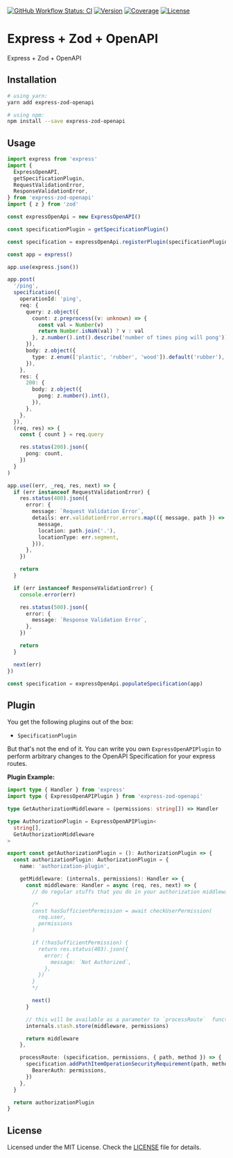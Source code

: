 [![GitHub Workflow Status: CI](https://img.shields.io/github/workflow/status/MunifTanjim/express-zod-openapi/CI?label=CI&style=for-the-badge)](https://github.com/MunifTanjim/express-zod-openapi/actions?query=workflow%3ACI)
[![Version](https://img.shields.io/npm/v/express-zod-openapi?style=for-the-badge)](https://npmjs.org/package/express-zod-openapi)
[![Coverage](https://img.shields.io/codecov/c/gh/MunifTanjim/express-zod-openapi?style=for-the-badge)](https://codecov.io/gh/MunifTanjim/express-zod-openapi)
[![License](https://img.shields.io/github/license/MunifTanjim/express-zod-openapi?style=for-the-badge)](https://github.com/MunifTanjim/express-zod-openapi/blob/main/LICENSE)

# Express + Zod + OpenAPI

Express + Zod + OpenAPI

## Installation

```sh
# using yarn:
yarn add express-zod-openapi

# using npm:
npm install --save express-zod-openapi
```

## Usage

```ts
import express from 'express'
import {
  ExpressOpenAPI,
  getSpecificationPlugin,
  RequestValidationError,
  ResponseValidationError,
} from 'express-zod-openapi'
import { z } from 'zod'

const expressOpenApi = new ExpressOpenAPI()

const specificationPlugin = getSpecificationPlugin()

const specification = expressOpenApi.registerPlugin(specificationPlugin)

const app = express()

app.use(express.json())

app.post(
  '/ping',
  specification({
    operationId: 'ping',
    req: {
      query: z.object({
        count: z.preprocess((v: unknown) => {
          const val = Number(v)
          return Number.isNaN(val) ? v : val
        }, z.number().int().describe('number of times ping will pong')),
      }),
      body: z.object({
        type: z.enum(['plastic', 'rubber', 'wood']).default('rubber'),
      }),
    },
    res: {
      200: {
        body: z.object({
          pong: z.number().int(),
        }),
      },
    },
  }),
  (req, res) => {
    const { count } = req.query

    res.status(200).json({
      pong: count,
    })
  }
)

app.use((err, _req, res, next) => {
  if (err instanceof RequestValidationError) {
    res.status(400).json({
      error: {
        message: `Request Validation Error`,
        details: err.validationError.errors.map(({ message, path }) => ({
          message,
          location: path.join('.'),
          locationType: err.segment,
        })),
      },
    })

    return
  }

  if (err instanceof ResponseValidationError) {
    console.error(err)

    res.status(500).json({
      error: {
        message: `Response Validation Error`,
      },
    })

    return
  }

  next(err)
})

const specification = expressOpenApi.populateSpecification(app)
```

## Plugin

You get the following plugins out of the box:

- `SpecificationPlugin`

But that's not the end of it. You can write you own `ExpressOpenAPIPlugin` to perform arbitrary changes to
the OpenAPI Specification for your express routes.

**Plugin Example:**

```ts
import type { Handler } from 'express'
import type { ExpressOpenAPIPlugin } from 'express-zod-openapi'

type GetAuthorizationMiddleware = (permissions: string[]) => Handler

type AuthorizationPlugin = ExpressOpenAPIPlugin<
  string[],
  GetAuthorizationMiddleware
>

export const getAuthorizationPlugin = (): AuthorizationPlugin => {
  const authorizationPlugin: AuthorizationPlugin = {
    name: 'authorization-plugin',

    getMiddleware: (internals, permissions): Handler => {
      const middleware: Handler = async (req, res, next) => {
        // do regular stuffs that you do in your authorization middleware

        /*
        const hasSufficientPermission = await checkUserPermission(
          req.user,
          permissions
        )

        if (!hasSufficientPermission) {
          return res.status(403).json({
            error: {
              message: `Not Authorized`,
            },
          })
        }
        */

        next()
      }

      // this will be available as a parameter to `processRoute`  function
      internals.stash.store(middleware, permissions)

      return middleware
    },

    processRoute: (specification, permissions, { path, method }) => {
      specification.addPathItemOperationSecurityRequirement(path, method, {
        BearerAuth: permissions,
      })
    },
  }

  return authorizationPlugin
}
```

## License

Licensed under the MIT License. Check the [LICENSE](./LICENSE) file for details.
